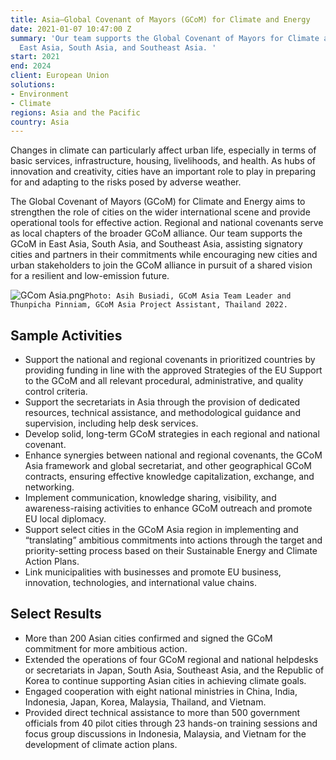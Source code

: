 ```yaml
---
title: Asia—Global Covenant of Mayors (GCoM) for Climate and Energy
date: 2021-01-07 10:47:00 Z
summary: 'Our team supports the Global Covenant of Mayors for Climate and Energy in
  East Asia, South Asia, and Southeast Asia. '
start: 2021
end: 2024
client: European Union
solutions:
- Environment
- Climate
regions: Asia and the Pacific
country: Asia
---
```


Changes in climate can particularly affect urban life, especially in terms of basic services, infrastructure, housing, livelihoods, and health. As hubs of innovation and creativity, cities have an important role to play in preparing for and adapting to the risks posed by adverse weather.

The Global Covenant of Mayors (GCoM) for Climate and Energy aims to strengthen the role of cities on the wider international scene and provide operational tools for effective action. Regional and national covenants serve as local chapters of the broader GCoM alliance. Our team supports the GCoM in East Asia, South Asia, and Southeast Asia, assisting signatory cities and partners in their commitments while encouraging new cities and urban stakeholders to join the GCoM alliance in pursuit of a shared vision for a resilient and low-emission future.

![GCom Asia.png](/uploads/GCom%20Asia.png)`Photo: Asih Busiadi, GCoM Asia Team Leader and Thunpicha Pinniam, GCoM Asia Project Assistant, Thailand 2022.`

## Sample Activities

* Support the national and regional covenants in prioritized countries by providing funding in line with the approved Strategies of the EU Support to the GCoM and all relevant procedural, administrative, and quality control criteria.
* Support the secretariats in Asia through the provision of dedicated resources, technical assistance, and methodological guidance and supervision, including help desk services.
* Develop solid, long-term GCoM strategies in each regional and national covenant.
* Enhance synergies between national and regional covenants, the GCoM Asia framework and global secretariat, and other geographical GCoM contracts, ensuring effective knowledge capitalization, exchange, and networking.
* Implement communication, knowledge sharing, visibility, and awareness-raising activities to enhance GCoM outreach and promote EU local diplomacy.
* Support select cities in the GCoM Asia region in implementing and “translating” ambitious commitments into actions through the target and priority-setting process based on their Sustainable Energy and Climate Action Plans.
* Link municipalities with businesses and promote EU business, innovation, technologies, and international value chains.

## Select Results

* More than 200 Asian cities confirmed and signed the GCoM commitment for more ambitious action.
* Extended the operations of four GCoM regional and national helpdesks or secretariats in Japan, South Asia, Southeast Asia, and the Republic of Korea to continue supporting Asian cities in achieving climate goals.
* Engaged cooperation with eight national ministries in China, India, Indonesia, Japan, Korea, Malaysia, Thailand, and Vietnam.
* Provided direct technical assistance to more than 500 government officials from 40 pilot cities through 23 hands-on training sessions and focus group discussions in Indonesia, Malaysia, and Vietnam for the development of climate action plans.
